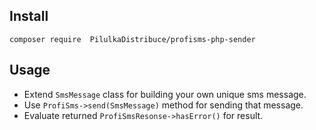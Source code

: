 ## Install

```shell
composer require  PilulkaDistribuce/profisms-php-sender 
```

## Usage

 - Extend `SmsMessage` class for building your own unique sms message.
 - Use `ProfiSms->send(SmsMessage)` method for sending that message.
 - Evaluate returned `ProfiSmsResonse->hasError()` for result. 
